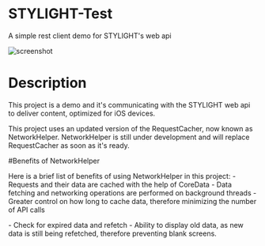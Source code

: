 STYLIGHT-Test
===========

<p>A simple rest client demo for STYLIGHT's web api</p>

![screenshot](https://raw.github.com/alingorgan/RequestCacher/master/SLAPITest/requestcacher.png)

# Description

<p>This project is a demo and it's communicating with the STYLIGHT web api to deliver content, optimized for iOS devices.</p>

<p>This project uses an updated version of the RequestCacher, now known as NetworkHelper. NetworkHelper is still under development and will replace RequestCacher as soon as it's ready.</p>

#Benefits of NetworkHelper

<p>Here is a brief list of benefits of using NetworkHelper in this project:
- Requests and their data are cached with the help of CoreData
- Data fetching and networking operations are performed on background threads
- Greater control on how long to cache data, therefore minimizing the number of API calls</p>
- Check for expired data and refetch
- Ability to display old data, as new data is still being refetched, therefore preventing blank screens.
